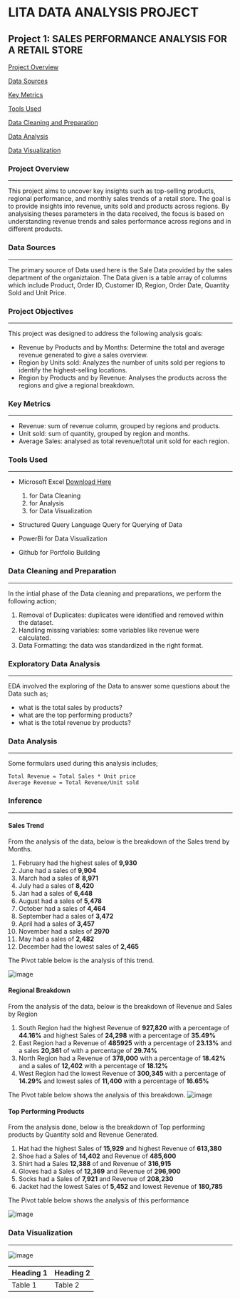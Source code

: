  # LITA DATA ANALYSIS PROJECT

## Project 1: SALES PERFORMANCE ANALYSIS FOR A RETAIL STORE

[Project Overview](#project-overview)

[Data Sources](#data-sources)

[Key Metrics](#key-metrics)

[Tools Used](#tools-used)

[Data Cleaning and Preparation](#data-cleaning-and-preparation)

[Data Analysis](#data-analysis)

[Data Visualization](#data-visualization)

### Project Overview
---
This project aims to uncover key insights such as top-selling products, regional performance, and monthly sales trends of a retail store. The goal is to provide insights into revenue, units sold and products across regions. By analysising theses parameters in the data received, the focus is based on understanding revenue trends and sales performance across regions and in different products. 

### Data Sources
---
The primary source of Data used here is the Sale Data provided by the sales department of the organiztaion. The Data given is a table array of columns which include Product, Order ID, Customer ID, Region, Order Date, Quantity Sold and Unit Price.

### Project Objectives
---
This project was designed to address the following analysis goals:
- Revenue by Products and by Months: Determine the total and average revenue generated to give a sales overview.
- Region by Units sold: Analyzes the number of units sold per regions to identify the highest-selling locations.
- Region by Products and by Revenue: Analyses the products across the regions and give a regional breakdown.

### Key Metrics
---
- Revenue: sum of revenue column, grouped by regions and products.
- Unit sold: sum of quantity, grouped by region and months.
- Average Sales: analysed as total revenue/total unit sold for each region.

### Tools Used
---
- Microsoft Excel [Download Here](https://www.microsoftexcel.com)
  1. for Data Cleaning
  2. for Analysis
  3. for Data Visualization

- Structured Query Language Query for Querying of Data
  
- PowerBi for Data Visualization
  
- Github for Portfolio Building
 
 ### Data Cleaning and Preparation
  ---
  In the intial phase of the Data cleaning and preparations, we perform the following action;
  1. Removal of Duplicates: duplicates were identified and removed within the dataset.
  2. Handling missing variables: some variables like revenue were calculated.
  3. Data Formatting: the data was standardized in the right format.

### Exploratory Data Analysis
  ---
  EDA involved the exploring of the Data to answer some questions about the Data such as;
  - what is the total sales by products?
  - what are the top performing products?
  - what is the total revenue by products?
 
### Data Analysis
  ---
  Some formulars used during this analysis includes;

  ```
  Total Revenue = Total Sales * Unit price
  Average Revenue = Total Revenue/Unit sold
  ```

### Inference
---
#### Sales Trend
From the analysis of the data, below is the breakdown of the Sales trend by Months.
1. February had the highest sales of **9,930**
2. June had a sales of **9,904**
3. March had a sales of **8,971**
4. July had a sales of **8,420**
5. Jan had a sales of **6,448**
6. August had a sales of **5,478**
7. October had a sales of **4,464**
8. September had a sales of **3,472**
9. April had a sales of **3,457**
10. November had a sales of **2970**
11. May had a sales of **2,482**
12. December had the lowest sales of **2,465**

The Pivot table below is the analysis of this trend.

![image](https://github.com/user-attachments/assets/6e047ec9-eae0-4356-b20f-349febafecae)


#### Regional Breakdown
From the analysis of the data, below is the breakdown of Revenue and Sales by Region
1. South Region had the highest Revenue of **927,820** with a percentage of **44.16%** and highest Sales of **24,298** with a percentage of **35.49%**
2. East Region had a Revenue of **485925** with a percentage of **23.13%** and a sales **20,361** of with a percentage of **29.74%**
3. North Region had a Revenue of **378,000** with a percentage of **18.42%** and a sales of **12,402** with a percentage of **18.12%**
4. West Region had the lowest Revenue of **300,345** with a percentage of **14.29%** and lowest sales of **11,400** with a percentage of **16.65%**

The Pivot table below shows the analysis of this breakdown.
![image](https://github.com/user-attachments/assets/1ebc9c0c-a8e2-4fcd-8dfe-1159aa8fe1f5)


#### Top Performing Products
From the analysis done, below is the breakdown of Top performing products by Quantity sold and Revenue Generated.
1. Hat had the highest Sales of **15,929** and highest Revenue of **613,380**
2. Shoe had a Sales of **14,402** and Revenue of **485,600**
3. Shirt had a Sales **12,388** of and Revenue of **316,915**
4. Gloves had a Sales of **12,369** and Revenue of **296,900**
5. Socks had a Sales of **7,921** and Revenue of **208,230**
6. Jacket had the lowest Sales of **5,452** and lowest Revenue of **180,785**

The Pivot table below shows the analysis of this performance

![image](https://github.com/user-attachments/assets/ba253d64-e561-468a-bc81-41b2a91f7cf8)




### Data Visualization
---
![image](https://github.com/user-attachments/assets/0c1ac831-6385-4d46-bc5c-3227ae41e016)

|Heading 1|Heading 2|
|---------|---------|
|Table 1|Table 2|


